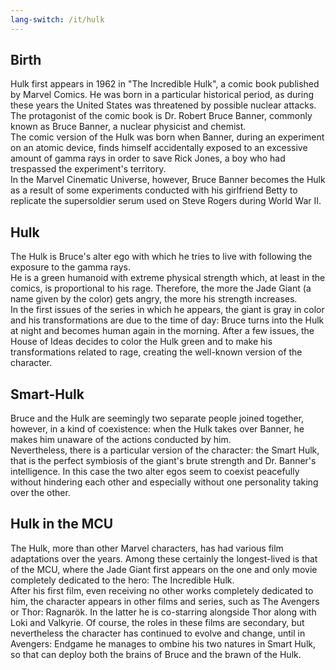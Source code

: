 ```yaml
---
lang-switch: /it/hulk
---
```

## Birth
Hulk first appears in 1962 in "The Incredible Hulk", a comic book published by Marvel Comics. He was born in a particular historical period, as during these years the United States was threatened by possible nuclear attacks.<br/>
The protagonist of the comic book is Dr. Robert Bruce Banner, commonly known as Bruce Banner, a nuclear physicist and chemist.<br/>
The comic version of the Hulk was born when Banner, during an experiment on an atomic device, finds himself accidentally exposed to an excessive amount of gamma rays in order to save Rick Jones, a boy who had trespassed the experiment's territory.<br/>
In the Marvel Cinematic Universe, however, Bruce Banner becomes the Hulk as a result of some experiments conducted with his girlfriend Betty to replicate the supersoldier serum used on Steve Rogers during World War II.
## Hulk
The Hulk is Bruce's alter ego with which he tries to live with following the exposure to the gamma rays.<br/>
He is a green humanoid with extreme physical strength which, at least in the comics, is proportional to his rage. Therefore, the more the Jade Giant (a name given by the color) gets angry, the more his strength increases.<br/>
In the first issues of the series in which he appears, the giant is gray in color and his transformations are due to the time of day: Bruce turns into the Hulk at night and becomes human again in the morning. After a few issues, the House of Ideas decides to color the Hulk green and to make his transformations related to rage, creating the well-known version of the character.
## Smart-Hulk
Bruce and the Hulk are seemingly two separate people joined together, however, in a kind of coexistence: when the Hulk takes over Banner, he makes him unaware of the actions conducted by him.<br/>
Nevertheless, there is a particular version of the character: the Smart Hulk, that is the perfect symbiosis of the giant's brute strength and Dr. Banner's intelligence. In this case the two alter egos seem to coexist peacefully without hindering each other and especially without one personality taking over the other.<br/>
## Hulk in the MCU
The Hulk, more than other Marvel characters, has had various film adaptations over the years. Among these certainly the longest-lived is that of the MCU, where the Jade Giant first appears on the one and only movie completely dedicated to the hero: The Incredible Hulk.<br/>
After his first film, even receiving no other works completely dedicated to him, the character appears in other films and series, such as The Avengers or Thor: Ragnarök. In the latter he is co-starring alongside Thor along with Loki and Valkyrie. Of course, the roles in these
films are secondary, but nevertheless the character has continued to evolve and change, until in Avengers: Endgame he manages to ombine his two natures in Smart Hulk, so that can deploy both the brains of Bruce and the brawn of the Hulk.